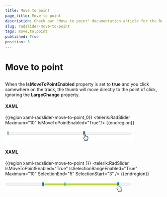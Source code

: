```yaml
---
title: Move to point
page_title: Move to point
description: Check our "Move to point" documentation article for the RadSlider WPF control.
slug: radslider-move-to-point
tags: move,to,point
published: True
position: 5
---
```


# Move to point



## 

When the __IsMoveToPointEnabled__ property is set to __true__ and you click somewhere on the track, the thumb will move directly to the point of click, ignoring the __LargeChange__ property.

#### __XAML__

{{region xaml-radslider-move-to-point_0}}
	<telerik:RadSlider Maximum="10" IsMoveToPointEnabled="True"/>
{{endregion}}

![](images/moveToPoint.png)

#### __XAML__

{{region xaml-radslider-move-to-point_1}}
	<telerik:RadSlider IsMoveToPointEnabled="True" 
	           IsSelectionRangeEnabled="True"
	           Maximum="10"
	           SelectionEnd="5"
	           SelectionStart="3" />
{{endregion}}

![](images/moveToPoint_selectionRange.png)
